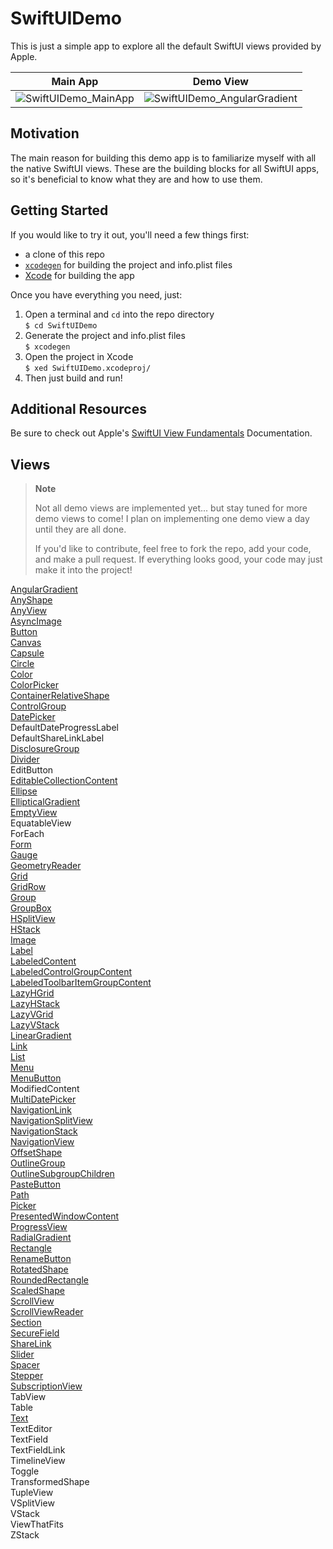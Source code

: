 # SwiftUIDemo
This is just a simple app to explore all the default SwiftUI views provided by Apple.

**Main App** | **Demo View**
:---------:|:---------:
![SwiftUIDemo_MainApp](https://user-images.githubusercontent.com/113631682/203643829-8308c1d0-47a8-4225-aa7d-a33c7cc1a973.jpg) | ![SwiftUIDemo_AngularGradient](https://user-images.githubusercontent.com/113631682/203643859-16fea30f-4a16-43a1-85fe-04111c8c062f.jpg)

  
## Motivation

The main reason for building this demo app is to familiarize myself with all the native SwiftUI views.  These are the building blocks for all SwiftUI apps, so it's beneficial to know what they are and how to use them.
  
## Getting Started
  
If you would like to try it out, you'll need a few things first:  
* a clone of this repo
* [`xcodegen`](https://github.com/yonaskolb/XcodeGen) for building the project and info.plist files
* [Xcode](https://developer.apple.com/xcode/) for building the app  
  
Once you have everything you need, just:  
1. Open a terminal and `cd` into the repo directory  
`$ cd SwiftUIDemo`  
2. Generate the project and info.plist files  
`$ xcodegen`  
3. Open the project in Xcode  
`$ xed SwiftUIDemo.xcodeproj/`  
4. Then just build and run!
  
## Additional Resources
  
Be sure to check out Apple's [SwiftUI View Fundamentals](https://developer.apple.com/documentation/swiftui/view#conforming-types) Documentation.
  
## Views
  
> **Note**
>  
> Not all demo views are implemented yet... but stay tuned for more demo views to come!
> I plan on implementing one demo view a day until they are all done.  
>  
> If you'd like to contribute, feel free to fork the repo, add your code, and make a pull request.
> If everything looks good, your code may just make it into the project!
  
[AngularGradient](https://github.com/e-b-olson/SwiftUIDemo/tree/main/SwiftUIDemo/Views/AngularGradient)  
[AnyShape](https://github.com/e-b-olson/SwiftUIDemo/tree/main/SwiftUIDemo/Views/AnyShape)  
[AnyView](https://github.com/e-b-olson/SwiftUIDemo/tree/main/SwiftUIDemo/Views/AnyView)  
[AsyncImage](https://github.com/e-b-olson/SwiftUIDemo/tree/main/SwiftUIDemo/Views/AsyncImage)  
[Button](https://github.com/e-b-olson/SwiftUIDemo/tree/main/SwiftUIDemo/Views/Button)  
[Canvas](https://github.com/e-b-olson/SwiftUIDemo/tree/main/SwiftUIDemo/Views/Canvas)  
[Capsule](https://github.com/e-b-olson/SwiftUIDemo/tree/main/SwiftUIDemo/Views/Capsule)  
[Circle](https://github.com/e-b-olson/SwiftUIDemo/tree/main/SwiftUIDemo/Views/Circle)  
[Color](https://github.com/e-b-olson/SwiftUIDemo/tree/main/SwiftUIDemo/Views/Color)  
[ColorPicker](https://github.com/e-b-olson/SwiftUIDemo/tree/main/SwiftUIDemo/Views/ColorPicker)  
[ContainerRelativeShape](https://github.com/e-b-olson/SwiftUIDemo/tree/main/SwiftUIDemo/Views/ContainerRelativeShape)  
[ControlGroup](https://github.com/e-b-olson/SwiftUIDemo/tree/main/SwiftUIDemo/Views/ControlGroup)  
[DatePicker](https://github.com/e-b-olson/SwiftUIDemo/tree/main/SwiftUIDemo/Views/DatePicker)  
DefaultDateProgressLabel  
DefaultShareLinkLabel  
[DisclosureGroup](https://github.com/e-b-olson/SwiftUIDemo/tree/main/SwiftUIDemo/Views/DisclosureGroup)  
[Divider](https://github.com/e-b-olson/SwiftUIDemo/tree/main/SwiftUIDemo/Views/Divider)  
EditButton  
[EditableCollectionContent](https://github.com/e-b-olson/SwiftUIDemo/blob/main/SwiftUIDemo/Views/EditableCollectionContent/EditableCollectionContentDemoView.swift)  
[Ellipse](https://github.com/e-b-olson/SwiftUIDemo/tree/main/SwiftUIDemo/Views/Ellipse)  
[EllipticalGradient](https://github.com/e-b-olson/SwiftUIDemo/tree/main/SwiftUIDemo/Views/EllipticalGradient)  
[EmptyView](https://github.com/e-b-olson/SwiftUIDemo/tree/main/SwiftUIDemo/Views/EmptyView)  
EquatableView  
ForEach  
[Form](https://github.com/e-b-olson/SwiftUIDemo/tree/main/SwiftUIDemo/Views/Form)  
[Gauge](https://github.com/e-b-olson/SwiftUIDemo/tree/main/SwiftUIDemo/Views/Gauge)  
[GeometryReader](https://github.com/e-b-olson/SwiftUIDemo/tree/main/SwiftUIDemo/Views/GeometryReader)  
[Grid](https://github.com/e-b-olson/SwiftUIDemo/tree/main/SwiftUIDemo/Views/Grid)  
[GridRow](https://github.com/e-b-olson/SwiftUIDemo/tree/main/SwiftUIDemo/Views/GridRow)  
[Group](https://github.com/e-b-olson/SwiftUIDemo/tree/main/SwiftUIDemo/Views/Group)  
[GroupBox](https://github.com/e-b-olson/SwiftUIDemo/tree/main/SwiftUIDemo/Views/GroupBox)  
[HSplitView](https://github.com/e-b-olson/SwiftUIDemo/tree/main/SwiftUIDemo/Views/HSplitView)  
[HStack](https://github.com/e-b-olson/SwiftUIDemo/tree/main/SwiftUIDemo/Views/HStack)  
[Image](https://github.com/e-b-olson/SwiftUIDemo/tree/main/SwiftUIDemo/Views/Image)  
[Label](https://github.com/e-b-olson/SwiftUIDemo/tree/main/SwiftUIDemo/Views/Label)  
[LabeledContent](https://github.com/e-b-olson/SwiftUIDemo/tree/main/SwiftUIDemo/Views/LabeledContent)  
[LabeledControlGroupContent](https://github.com/e-b-olson/SwiftUIDemo/tree/main/SwiftUIDemo/Views/LabeledControlGroupContent)  
[LabeledToolbarItemGroupContent](https://github.com/e-b-olson/SwiftUIDemo/tree/main/SwiftUIDemo/Views/LabeledToolbarItemGroupContent)  
[LazyHGrid](https://github.com/e-b-olson/SwiftUIDemo/tree/main/SwiftUIDemo/Views/LazyHGrid)  
[LazyHStack](https://github.com/e-b-olson/SwiftUIDemo/tree/main/SwiftUIDemo/Views/LazyHStack)  
[LazyVGrid](https://github.com/e-b-olson/SwiftUIDemo/tree/main/SwiftUIDemo/Views/LazyVGrid)  
[LazyVStack](https://github.com/e-b-olson/SwiftUIDemo/tree/main/SwiftUIDemo/Views/LazyVStack)  
[LinearGradient](https://github.com/e-b-olson/SwiftUIDemo/tree/main/SwiftUIDemo/Views/LinearGradient)  
[Link](https://github.com/e-b-olson/SwiftUIDemo/tree/main/SwiftUIDemo/Views/Link)  
[List](https://github.com/e-b-olson/SwiftUIDemo/tree/main/SwiftUIDemo/Views/List)  
[Menu](https://github.com/e-b-olson/SwiftUIDemo/tree/main/SwiftUIDemo/Views/Menu)  
[MenuButton](https://github.com/e-b-olson/SwiftUIDemo/tree/main/SwiftUIDemo/Views/MenuButton)  
ModifiedContent  
[MultiDatePicker](https://github.com/e-b-olson/SwiftUIDemo/tree/main/SwiftUIDemo/Views/MultiDatePicker)  
[NavigationLink](https://github.com/e-b-olson/SwiftUIDemo/tree/main/SwiftUIDemo/Views/NavigationLink)  
[NavigationSplitView](https://github.com/e-b-olson/SwiftUIDemo/tree/main/SwiftUIDemo/Views/NavigationSplitView)  
[NavigationStack](https://github.com/e-b-olson/SwiftUIDemo/tree/main/SwiftUIDemo/Views/NavigationStack)  
[NavigationView](https://github.com/e-b-olson/SwiftUIDemo/tree/main/SwiftUIDemo/Views/NavigationView)  
[OffsetShape](https://github.com/e-b-olson/SwiftUIDemo/tree/main/SwiftUIDemo/Views/OffsetShape)  
[OutlineGroup](https://github.com/e-b-olson/SwiftUIDemo/tree/main/SwiftUIDemo/Views/OutlineGroup)  
[OutlineSubgroupChildren](https://github.com/e-b-olson/SwiftUIDemo/tree/main/SwiftUIDemo/Views/OutlineSubgroupChildren)  
[PasteButton](https://github.com/e-b-olson/SwiftUIDemo/tree/main/SwiftUIDemo/Views/PasteButton)  
[Path](https://github.com/e-b-olson/SwiftUIDemo/tree/main/SwiftUIDemo/Views/Path)  
[Picker](https://github.com/e-b-olson/SwiftUIDemo/tree/main/SwiftUIDemo/Views/Picker)  
[PresentedWindowContent](https://github.com/e-b-olson/SwiftUIDemo/tree/main/SwiftUIDemo/Views/PresentedWindowContent)  
[ProgressView](https://github.com/e-b-olson/SwiftUIDemo/tree/main/SwiftUIDemo/Views/ProgressView)  
[RadialGradient](https://github.com/e-b-olson/SwiftUIDemo/tree/main/SwiftUIDemo/Views/RadialGradient)  
[Rectangle](https://github.com/e-b-olson/SwiftUIDemo/tree/main/SwiftUIDemo/Views/Rectangle)  
[RenameButton](https://github.com/e-b-olson/SwiftUIDemo/tree/main/SwiftUIDemo/Views/RenameButton)  
[RotatedShape](https://github.com/e-b-olson/SwiftUIDemo/tree/main/SwiftUIDemo/Views/RotatedShape)  
[RoundedRectangle](https://github.com/e-b-olson/SwiftUIDemo/tree/main/SwiftUIDemo/Views/RoundedRectangle)  
[ScaledShape](https://github.com/e-b-olson/SwiftUIDemo/tree/main/SwiftUIDemo/Views/ScaledShape)  
[ScrollView](https://github.com/e-b-olson/SwiftUIDemo/tree/main/SwiftUIDemo/Views/ScrollView)  
[ScrollViewReader](https://github.com/e-b-olson/SwiftUIDemo/tree/main/SwiftUIDemo/Views/ScrollViewReader)  
[Section](https://github.com/e-b-olson/SwiftUIDemo/tree/main/SwiftUIDemo/Views/Section)  
[SecureField](https://github.com/e-b-olson/SwiftUIDemo/tree/main/SwiftUIDemo/Views/SecureField)  
[ShareLink](https://github.com/e-b-olson/SwiftUIDemo/tree/main/SwiftUIDemo/Views/ShareLink)  
[Slider](https://github.com/e-b-olson/SwiftUIDemo/tree/main/SwiftUIDemo/Views/Slider)  
[Spacer](https://github.com/e-b-olson/SwiftUIDemo/tree/main/SwiftUIDemo/Views/Spacer)  
[Stepper](https://github.com/e-b-olson/SwiftUIDemo/tree/main/SwiftUIDemo/Views/Stepper)  
[SubscriptionView](https://github.com/e-b-olson/SwiftUIDemo/tree/main/SwiftUIDemo/Views/SubscriptionView)  
TabView  
Table  
[Text](https://github.com/e-b-olson/SwiftUIDemo/tree/main/SwiftUIDemo/Views/Text)  
TextEditor  
TextField  
TextFieldLink  
TimelineView  
Toggle  
TransformedShape  
TupleView  
VSplitView  
VStack  
ViewThatFits  
ZStack  


